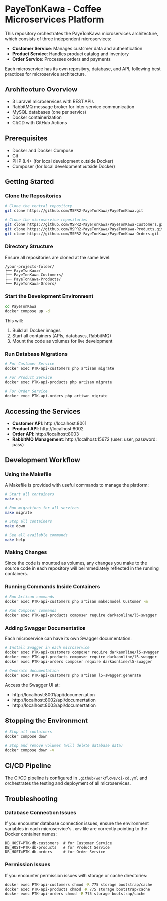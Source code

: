 # PayeTonKawa - Coffee Microservices Platform

This repository orchestrates the PayeTonKawa microservices architecture, which consists of three independent microservices:

- **Customer Service**: Manages customer data and authentication
- **Product Service**: Handles product catalog and inventory
- **Order Service**: Processes orders and payments

Each microservice has its own repository, database, and API, following best practices for microservice architecture.

## Architecture Overview

- 3 Laravel microservices with REST APIs
- RabbitMQ message broker for inter-service communication
- MySQL databases (one per service)
- Docker containerization
- CI/CD with GitHub Actions

## Prerequisites

- Docker and Docker Compose
- Git
- PHP 8.4+ (for local development outside Docker)
- Composer (for local development outside Docker)

## Getting Started

### Clone the Repositories

```bash
# Clone the central repository
git clone https://github.com/MSPR2-PayeTonKawa/PayeTonKawa.git

# Clone the microservice repositories
git clone https://github.com/MSPR2-PayeTonKawa/PayeTonKawa-Customers.git
git clone https://github.com/MSPR2-PayeTonKawa/PayeTonKawa-Products.git
git clone https://github.com/MSPR2-PayeTonKawa/PayeTonKawa-Orders.git
```

### Directory Structure

Ensure all repositories are cloned at the same level:

```
/your-projects-folder/
├── PayeTonKawa/
├── PayeTonKawa-Customers/
├── PayeTonKawa-Products/
└── PayeTonKawa-Orders/
```

### Start the Development Environment

```bash
cd PayeTonKawa
docker compose up -d
```

This will:
1. Build all Docker images
2. Start all containers (APIs, databases, RabbitMQ)
3. Mount the code as volumes for live development

### Run Database Migrations

```bash
# For Customer Service
docker exec PTK-api-customers php artisan migrate

# For Product Service
docker exec PTK-api-products php artisan migrate

# For Order Service
docker exec PTK-api-orders php artisan migrate
```

## Accessing the Services

- **Customer API**: http://localhost:8001
- **Product API**: http://localhost:8002
- **Order API**: http://localhost:8003
- **RabbitMQ Management**: http://localhost:15672 (user: user, password: pass)

## Development Workflow

### Using the Makefile

A Makefile is provided with useful commands to manage the platform:

```bash
# Start all containers
make up

# Run migrations for all services
make migrate

# Stop all containers
make down

# See all available commands
make help
```

### Making Changes

Since the code is mounted as volumes, any changes you make to the source code in each repository will be immediately reflected in the running containers.

### Running Commands Inside Containers

```bash
# Run Artisan commands
docker exec PTK-api-customers php artisan make:model Customer -m

# Run Composer commands
docker exec PTK-api-products composer require darkaonline/l5-swagger
```

### Adding Swagger Documentation

Each microservice can have its own Swagger documentation:

```bash
# Install Swagger in each microservice
docker exec PTK-api-customers composer require darkaonline/l5-swagger
docker exec PTK-api-products composer require darkaonline/l5-swagger
docker exec PTK-api-orders composer require darkaonline/l5-swagger

# Generate documentation
docker exec PTK-api-customers php artisan l5-swagger:generate
```

Access the Swagger UI at:
- http://localhost:8001/api/documentation
- http://localhost:8002/api/documentation
- http://localhost:8003/api/documentation

## Stopping the Environment

```bash
# Stop all containers
docker compose down

# Stop and remove volumes (will delete database data)
docker compose down -v
```

## CI/CD Pipeline

The CI/CD pipeline is configured in `.github/workflows/ci-cd.yml` and orchestrates the testing and deployment of all microservices.

## Troubleshooting

### Database Connection Issues

If you encounter database connection issues, ensure the environment variables in each microservice's `.env` file are correctly pointing to the Docker container names:

```
DB_HOST=PTK-db-customers  # for Customer Service
DB_HOST=PTK-db-products   # for Product Service
DB_HOST=PTK-db-orders     # for Order Service
```

### Permission Issues

If you encounter permission issues with storage or cache directories:

```bash
docker exec PTK-api-customers chmod -R 775 storage bootstrap/cache
docker exec PTK-api-products chmod -R 775 storage bootstrap/cache
docker exec PTK-api-orders chmod -R 775 storage bootstrap/cache
``` 
